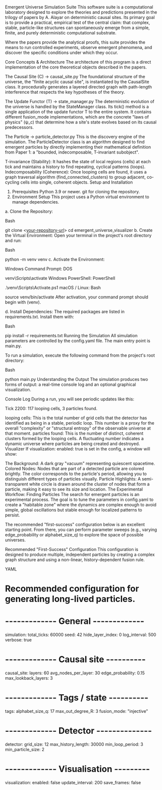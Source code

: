 Emergent Universe Simulation Suite
This software suite is a computational laboratory designed to explore the theories and predictions presented in the trilogy of papers by A. Alayar on deterministic causal sites. Its primary goal is to provide a practical, empirical test of the central claim: that complex, stable, particle-like structures can spontaneously emerge from a simple, finite, and purely deterministic computational substrate.



Where the papers provide the analytical proofs, this suite provides the means to run controlled experiments, observe emergent phenomena, and discover the specific conditions under which they occur.

Core Concepts & Architecture
The architecture of this program is a direct implementation of the core theoretical objects described in the papers.

The Causal Site (C) → causal_site.py
The foundational structure of the universe, the "finite acyclic causal site", is instantiated by the CausalSite class. It procedurally generates a layered directed graph with path-length interference that respects the key hypotheses of the theory.



The Update Functor (T) → state_manager.py
The deterministic evolution of the universe is handled by the StateManager class. Its tick() method is a single application of the update functor T to the entire system. It contains different fusion_mode implementations, which are the concrete "laws of physics" (ψ_c) that determine how a site's state evolves based on its causal predecessors.


The Particle → particle_detector.py
This is the discovery engine of the simulation. The ParticleDetector class is an algorithm designed to find emergent particles by directly implementing their mathematical definition from Paper 1: a "bounded, indecomposable, T-invariant subobject".

T-invariance (Stability): It hashes the state of local regions (cells) at each tick and maintains a history to find repeating, cyclical patterns (loops).
Indecomposability (Coherence): Once looping cells are found, it uses a graph traversal algorithm (find_connected_clusters) to group adjacent, co-cycling cells into single, coherent objects.
Setup and Installation
1. Prerequisites
Python 3.9 or newer.
git for cloning the repository.
2. Environment Setup
This project uses a Python virtual environment to manage dependencies.

a. Clone the Repository:

Bash

git clone <[your-repository-url](https://github.com/a7midi/emergent_universe_visualizer)>
cd emergent_universe_visualizer
b. Create the Virtual Environment:
Open your terminal in the project's root directory and run:

Bash

python -m venv venv
c. Activate the Environment:

Windows Command Prompt:
DOS

venv\Scripts\activate
Windows PowerShell:
PowerShell

.\venv\Scripts\Activate.ps1
macOS / Linux:
Bash

source venv/bin/activate
After activation, your command prompt should begin with (venv).

d. Install Dependencies:
The required packages are listed in requirements.txt. Install them with:

Bash

pip install -r requirements.txt
Running the Simulation
All simulation parameters are controlled by the config.yaml file. The main entry point is main.py.

To run a simulation, execute the following command from the project's root directory:

Bash

python main.py
Understanding the Output
The simulation produces two forms of output: a real-time console log and an optional graphical visualization.

Console Log
During a run, you will see periodic updates like this:

Tick 2200: 117 looping cells, 3 particles found.

looping cells: This is the total number of grid cells that the detector has identified as being in a stable, periodic loop. This number is a proxy for the overall "complexity" or "structural entropy" of the observable universe at that moment.
particles found: This is the number of distinct, coherent clusters formed by the looping cells. A fluctuating number indicates a dynamic universe where particles are being created and destroyed.
Visualizer
If visualization: enabled: true is set in the config, a window will show:

The Background: A dark gray "vacuum" representing quiescent spacetime.
Colored Nodes: Nodes that are part of a detected particle are colored brightly. The color corresponds to the particle's period, allowing you to distinguish different types of particles visually.
Particle Highlights: A semi-transparent white circle is drawn around the cluster of nodes that form a particle, making it easy to see its size and location.
The Experimental Workflow: Finding Particles
The search for emergent particles is an experimental process. The goal is to tune the parameters in config.yaml to create a "habitable zone" where the dynamics are complex enough to avoid simple, global oscillations but stable enough for localized patterns to persist.

The recommended "first-success" configuration below is an excellent starting point. From there, you can perform parameter sweeps (e.g., varying edge_probability or alphabet_size_q) to explore the space of possible universes.

Recommended "First-Success" Configuration
This configuration is designed to produce multiple, independent particles by creating a complex graph structure and using a non-linear, history-dependent fusion rule.

YAML

# Recommended configuration for generating long-lived particles.

# ------------- General -------------
simulation:
  total_ticks: 60000
  seed: 42
  hide_layer_index: 0
  log_interval: 500
  verbose: true

# ------------- Causal site ----------
causal_site:
  layers: 60
  avg_nodes_per_layer: 30
  edge_probability: 0.15
  max_lookback_layers: 3

# ------------- Tags / state ----------
tags:
  alphabet_size_q: 17
  max_out_degree_R: 3
  fusion_mode: "injective"

# ------------- Detector --------------
detector:
  grid_size: 12
  max_history_length: 30000
  min_loop_period: 3
  min_particle_size: 2

# ------------- Visualisation ---------
visualization:
  enabled: false
  update_interval: 200
  save_frames: false
